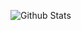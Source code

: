 ![Github Stats](https://github-readme-stats.vercel.app/api?username=kimboslice99&show_icons=true&theme=tokyonight)
